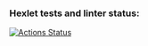 ### Hexlet tests and linter status:
[![Actions Status](https://github.com/khooj/qa-engineer-project-84/actions/workflows/hexlet-check.yml/badge.svg)](https://github.com/khooj/qa-engineer-project-84/actions)